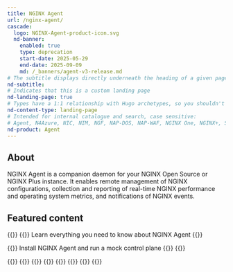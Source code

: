 ```yaml
---
title: NGINX Agent
url: /nginx-agent/
cascade:
  logo: NGINX-Agent-product-icon.svg
  nd-banner:
    enabled: true
    type: deprecation
    start-date: 2025-05-29
    end-date: 2025-09-09
    md: /_banners/agent-v3-release.md
# The subtitle displays directly underneath the heading of a given page
nd-subtitle:
# Indicates that this is a custom landing page
nd-landing-page: true
# Types have a 1:1 relationship with Hugo archetypes, so you shouldn't need to change this
nd-content-type: landing-page
# Intended for internal catalogue and search, case sensitive:
# Agent, N4Azure, NIC, NIM, NGF, NAP-DOS, NAP-WAF, NGINX One, NGINX+, Solutions, Unit
nd-product: Agent
---
```


## About

NGINX Agent is a companion daemon for your NGINX Open Source or NGINX Plus instance. It enables remote management of NGINX
configurations, collection and reporting of real-time NGINX performance and operating system metrics, and notifications of NGINX events.

[//]: # "This initial section introduces the product to a reader: give a short 1-2 sentence summary of what the product does and its value to the reader."
[//]: # "Name specific functionality it provides: avoid ambiguous descriptions such as 'enables efficiency', focus on what makes it unique."

## Featured content
[//]: # "You can add a maximum of three cards: any extra will not display."
[//]: # "One card will take full width page: two will take half width each. Three will stack like an inverse pyramid."
[//]: # "Some examples of content could be the latest release note, the most common install path, and a popular new feature."

{{<card-section showAsCards="true" isFeaturedSection="true">}}
  {{<card title="About" titleUrl="about/" icon="info">}}
    Learn everything you need to know about NGINX Agent
  {{</card>}}
  <!-- The titleURL and icon are both optional -->
  <!-- Lucide icon names can be found at https://lucide.dev/icons/ -->
  {{<card title="Getting started" titleUrl="installation-upgrade/getting-started/" icon="unplug">}}
    Install NGINX Agent and run a mock control plane
  {{</card>}}
{{</card-section>}}

{{<card-section showAsCards="true" isFeaturedSection="true">}}
  {{<card title="Upgrade" titleUrl="installation-upgrade/upgrade/" icon="circle-fading-arrow-up">}}
  {{</card>}}
  {{<card title="Configuration" titleUrl="configuration/" icon="cog">}}
  {{</card>}}
  {{<card title="Support" titleUrl="support/" icon="hand-helping">}}
  {{</card>}}
{{</card-section>}}